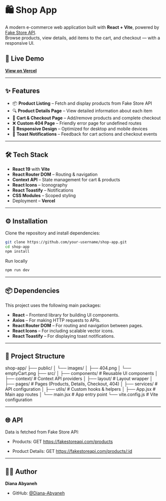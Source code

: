 # 🛍️ Shop App

A modern e-commerce web application built with **React + Vite**, powered by [Fake Store API](https://fakestoreapi.com/).  
Browse products, view details, add items to the cart, and checkout — with a responsive UI.  

## 🚀 Live Demo
**[View on Vercel](https://react-shop-app-six.vercel.app/)**

---

## ✨ Features
- 📦 **Product Listing** – Fetch and display products from Fake Store API  
- 🔍 **Product Details Page** – View detailed information about each item  
- 🛒 **Cart & Checkout Page** – Add/remove products and complete checkout  
- ❌ **Custom 404 Page** – Friendly error page for undefined routes  
- 📱 **Responsive Design** – Optimized for desktop and mobile devices  
- 🔔 **Toast Notifications** – Feedback for cart actions and checkout events  

---

## 🛠️ Tech Stack
- **React 19** with **Vite**
- **React Router DOM** – Routing & navigation
- **Context API** – State management for cart & products
- **React Icons** – Iconography
- **React Toastify** – Notifications
- **CSS Modules** – Scoped styling
- Deployment – **Vercel**

---

## ⚙️ Installation

Clone the repository and install dependencies:

```bash
git clone https://github.com/your-username/shop-app.git
cd shop-app
npm install
```

Run locally
```bash
npm run dev
```

---

## 📦 Dependencies

This project uses the following main packages:

- **React** – Frontend library for building UI components.
- **Axios** – For making HTTP requests to APIs.
- **React Router DOM** – For routing and navigation between pages.
- **React Icons** – For including scalable vector icons.
- **React Toastify** – For displaying toast notifications.

---


## 📁 Project Structure

shop-app/
├── public/
│   └── images/
│       ├── 404.png
│       └── emptyCart.png
├── src/
│   ├── components/        # Reusable UI components
│   ├── context/           # Context API providers
│   ├── layout/            # Layout wrapper
│   ├── pages/             # Pages (Products, Details, Checkout, 404)
│   ├── services/          # API configuration
│   ├── utils/             # Custom hooks & helpers
│   ├── App.jsx            # Main app routes
│   └── main.jsx           # App entry point
└── vite.config.js         # Vite configuration


---

## 🌐 API
Data is fetched from Fake Store API:

- Products: GET https://fakestoreapi.com/products

- Product Details: GET https://fakestoreapi.com/products/:id

---

## 👩‍💻 Author

**Diana Abyaneh**  
- GitHub: [@Diana-Abyaneh](https://github.com/Diana-Abyaneh)

